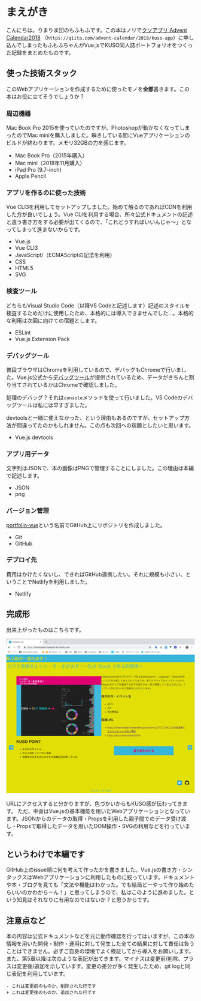 # まえがき

こんにちは。りまりま団のもふもふです。この本はノリで[クソアプリ Advent Calendar2018]( https://qiita.com/advent-calendar/2018/kuso-app ) （`` https://qiita.com/advent-calendar/2018/kuso-app ``）に申し込んでしまったもふもふちゃんがVue.jsでKUSO同人誌ポートフォリオをつくった記録をまとめたものです。

## 使った技術スタック

このWebアプリケーションを作成するために使ったモノを**全部**書きます。この本はお役に立てそうでしょうか？

### 周辺機器

Mac Book Pro 2015を使っていたのですが、Photoshopが動かなくなってしまったのでMac miniを購入しました。瞬きしている間にVueアプリケーションのビルドが終わります。メモリ32GBの力を感じます。

- Mac Book Pro（2015年購入）
- Mac mini（2018年11月購入）
- iPad Pro (9.7-inch)
- Apple Pencil

### アプリを作るのに使った技術

Vue CLI3を利用してセットアップしました。始めて触るのであればCDNを利用した方が良いでしょう。Vue CLIを利用する場合、所々公式ドキュメントの記述と違う書き方をする必要が出てくるので、「これどうすればいいんじゃ〜」となってしまって進まないからです。

- Vue.js
- Vue CLI3
- JavaScript/（ECMAScriptの記法を利用）
- CSS
- HTML5
- SVG

### 検査ツール

どちらもVisual Studio Code（以降VS Codeと記述します）記述のスタイルを検査するためだけに使用したため、本格的には導入できませんでした…。本格的な利用は次回に向けての宿題とします。

- ESLint
- Vue.js Extension Pack

### デバッグツール

普段ブラウザはChromeを利用しているので、デバッグもChromeで行いました。Vue.js公式から[デバッグツール]( https://chrome.google.com/webstore/detail/vuejs-devtools/nhdogjmejiglipccpnnnanhbledajbpd?hl=ja )が提供されているため、データがきちんと割り当てされているかはChromeで確認しました。

処理のデバッグ？それは``console``メソッドを使って行いました。VS Codeのデバッグツールは私には早すぎました。

devtoolsと一緒に使えなかった、という理由もあるのですが、セットアップ方法が間違ってたのかもしれません。この点も次回への宿題としたいと思います。

- Vue.js devtools

### アプリ用データ

文字列はJSONで、本の画像はPNGで管理することにしました。この理由は本編で記述します。

- JSON
- png

### バージョン管理

[portfolio-vue](https://github.com/MofuMofu2/portfolio-vue)という名前でGitHub上にリポジトリを作成しました。

- Git
- GitHub

### デプロイ先

費用はかけたくないし、できればGitHub連携したい。それに規模も小さい、ということでNetlifyを利用しました。

- Netlify

## 完成形

出来上がったものはこちらです。

![完成画面](../images/finish.png)

URLにアクセスすると分かりますが、色づかいからもKUSO感が伝わってきます。
ただ、中身はVue.jsの基本機能を用いたWebアプリケーションとなっています。JSONからのデータの取得・Propsを利用した親子間でのデータ受け渡し・Propsで取得したデータを用いたDOM操作・SVGの利用などを行っています。

## というわけで本編です

GitHub上のissue順に何を考えて作ったかを書きました。Vue.jsの書き方・シンタックスはWebアプリケーションに利用したものに絞っています。ドキュメントや本・ブログを見ても「文法や機能はわかった。でも結局どーやって作り始めたらいいのかわからーん！」と思ってしまうので、私はこのように進めました。という知見はそれなりに有用なのではないか？と思うからです。

## 注意点など

本の内容は公式ドキュメントなどを元に動作確認を行ってはいますが、この本の情報を用いた開発・制作・運用に対して発生した全ての結果に対して責任は負うことはできません。必ずご自身の環境でよく検証してから導入をお願いします。
また、第5章以降は次のような表記が出てきます。マイナスは変更前/削除、プラスは変更後/追加を示しています。変更の差分が多く発生したため、git logと同じ表記を利用しています。

```text
- これは変更前のものか、削除された行です
+ これは変更後のものか、追加された行です
```